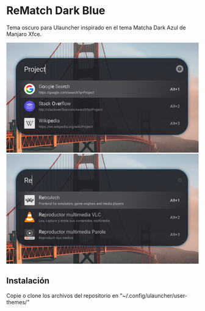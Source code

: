 # ReMatch Dark Blue

Tema oscuro para Ulauncher inspirado en el tema Matcha Dark Azul de Manjaro Xfce.

<img src="Preview.png"/>

<img src="Preview_1.png"/>

## Instalación

Copie o clone los archivos del repositorio en "~/.config/ulauncher/user-themes/"
